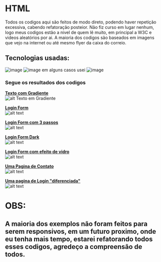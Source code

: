 # HTML
Todos os codigos aqui são feitos de modo direto, podendo haver repetição excessiva, cabendo refatoração posteior.
Não fiz curso em lugar nenhum, logo meus codigos estão a nivel de quem lê muito, em principal a W3C e videos aleatórios por ai.
A maioria dos codigos são baseados em imagens que vejo na internet ou até mesmo flyer da caixa do correio.
## Tecnologias usadas:  
![image](https://img.shields.io/badge/HTML5-E34F26?style=for-the-badge&logo=html5&logoColor=white)
![image](https://img.shields.io/badge/CSS3-1572B6?style=for-the-badge&logo=css3&logoColor=white) em alguns casos usei ![image](https://img.shields.io/badge/JavaScript-F7DF1E?style=for-the-badge&logo=javascript&logoColor=black)

### Segue os resultados dos codigos
[**Texto com Gradiente**](https://github.com/JonathanGalk/exemplos_html/tree/main/Texto%20com%20Gradiente)  
![alt Texto em Gradiente](https://github.com/JonathanGalk/exemplos_html/blob/b705f225af04f67caf06c87e23fe15711b8ae48d/Texto%20com%20Gradiente/resultado_text.png) 

[**Login Form**](https://github.com/JonathanGalk/exemplos_html/tree/main/login_form)  
![alt text](https://github.com/JonathanGalk/exemplos_html/blob/b705f225af04f67caf06c87e23fe15711b8ae48d/login_form/resultado.png) 

[**Login Form com 3 passos**](https://github.com/JonathanGalk/exemplos_html/tree/main/login_form2)  
![alt text](https://github.com/JonathanGalk/exemplos_html/blob/b705f225af04f67caf06c87e23fe15711b8ae48d/login_form2/sing_in.png)  

[**Login Form Dark**](https://github.com/JonathanGalk/exemplos_html/tree/main/login_dark)  
![alt text](https://github.com/JonathanGalk/exemplos_html/blob/511dbc9ba67d3a5b4947ac4ab3ef1e3e365f52a6/login_dark/resultado_roxo.png) 

[**Login Form com efeito de vidro**](https://github.com/JonathanGalk/exemplos_html/tree/main/login_glass)  
![alt text](https://github.com/JonathanGalk/exemplos_html/blob/b705f225af04f67caf06c87e23fe15711b8ae48d/login_glass/resultado.png)  

[**Uma Pagina de Contato**](https://github.com/JonathanGalk/exemplos_html/tree/main/pagina%20de%20contato)  
![alt text](https://github.com/JonathanGalk/exemplos_html/blob/b705f225af04f67caf06c87e23fe15711b8ae48d/pagina%20de%20contato/resultado.png) 

[**Uma pagina de Login "diferenciada"**](https://github.com/JonathanGalk/exemplos_html/tree/main/pagina%20de%20login)  
![alt text](https://github.com/JonathanGalk/exemplos_html/blob/b705f225af04f67caf06c87e23fe15711b8ae48d/pagina%20de%20login/resultado.png)  


# OBS:
## A maioria dos exemplos não foram feitos para serem responsivos, em um futuro proximo, onde eu tenha mais tempo, estarei refatorando todos esses codigos, agredeço a compreensão de todos.
